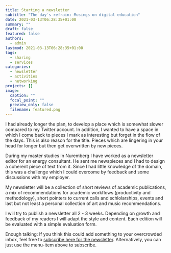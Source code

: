 ```yaml
---
title: Starting a newsletter
subtitle: "The day´s refrain: Musings on digital education"
date: 2021-03-13T06:28:35+01:00
summary: ""
draft: false
featured: false
authors:
  - admin
lastmod: 2021-03-13T06:28:35+01:00
tags:
  - sharing
  - services
categories:
  - newsletter
  - activities
  - networking
projects: []
image:
  caption: ""
  focal_point: ""
  preview_only: false
  filename: featured.png
---
```


I had already longer the plan, to develop a place which is somewhat slower compared to my Twitter account. In addition, I wanted to have a space in which I come back to pieces I mark as interesting but forget in the flow of the days. This is also reason for the title. Pieces which are lingering in your head for longer but then get overwritten by new pieces.

During my master studies in Nuremberg I have worked as a newsletter editor for an energy consultant. He sent me newspieces and I had to design a coherent piece of text from it. Since I had little knowledge of the domain, this was a challenge which I could overcome by feedback and some discussions with my employer.

My newsletter will be a collection of short reviews of academic publications, a mix of recommendations for academic workflows (productivity and methodology), short pointers to current calls and schlolarships, events and last but not least a personal collection of art and music recommendations.

I will try to publish a newsletter all 2 - 3 weeks. Depending on growth and feedback of my readers I will adapt the style and content. Each edition will be evaluated with a simple evaluation form.

Enough talking: If you think this could add something to your overcrowded inbox, feel free to <a href="http://news.kalz.cc">subscribe here for the newsletter</a>. Alternatively, you can just use the menu-item above to subscribe.